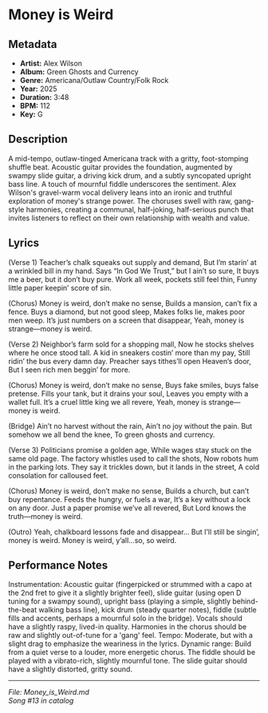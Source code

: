 # Money is Weird

## Metadata
- **Artist:** Alex Wilson
- **Album:** Green Ghosts and Currency
- **Genre:** Americana/Outlaw Country/Folk Rock
- **Year:** 2025
- **Duration:** 3:48
- **BPM:** 112
- **Key:** G

## Description
A mid-tempo, outlaw-tinged Americana track with a gritty, foot-stomping shuffle beat. Acoustic guitar provides the foundation, augmented by swampy slide guitar, a driving kick drum, and a subtly syncopated upright bass line. A touch of mournful fiddle underscores the sentiment. Alex Wilson's gravel-warm vocal delivery leans into an ironic and truthful exploration of money's strange power. The choruses swell with raw, gang-style harmonies, creating a communal, half-joking, half-serious punch that invites listeners to reflect on their own relationship with wealth and value.

## Lyrics

(Verse 1)
Teacher’s chalk squeaks out supply and demand,
But I’m starin’ at a wrinkled bill in my hand.
Says “In God We Trust,” but I ain’t so sure,
It buys me a beer, but it don’t buy pure.
Work all week, pockets still feel thin,
Funny little paper keepin’ score of sin.

(Chorus)
Money is weird, don’t make no sense,
Builds a mansion, can’t fix a fence.
Buys a diamond, but not good sleep,
Makes folks lie, makes poor men weep.
It’s just numbers on a screen that disappear,
Yeah, money is strange—money is weird.

(Verse 2)
Neighbor’s farm sold for a shopping mall,
Now he stocks shelves where he once stood tall.
A kid in sneakers costin’ more than my pay,
Still ridin’ the bus every damn day.
Preacher says tithes’ll open Heaven’s door,
But I seen rich men beggin’ for more.

(Chorus)
Money is weird, don’t make no sense,
Buys fake smiles, buys false pretense.
Fills your tank, but it drains your soul,
Leaves you empty with a wallet full.
It’s a cruel little king we all revere,
Yeah, money is strange—money is weird.

(Bridge)
Ain’t no harvest without the rain,
Ain’t no joy without the pain.
But somehow we all bend the knee,
To green ghosts and currency.

(Verse 3)
Politicians promise a golden age,
While wages stay stuck on the same old page.
The factory whistles used to call the shots,
Now robots hum in the parking lots.
They say it trickles down, but it lands in the street,
A cold consolation for calloused feet.

(Chorus)
Money is weird, don’t make no sense,
Builds a church, but can’t buy repentance.
Feeds the hungry, or fuels a war,
It’s a key without a lock on any door.
Just a paper promise we’ve all revered,
But Lord knows the truth—money is weird.

(Outro)
Yeah, chalkboard lessons fade and disappear…
But I’ll still be singin’, money is weird.
Money is weird, y’all…so, so weird.

## Performance Notes

Instrumentation: Acoustic guitar (fingerpicked or strummed with a capo at the 2nd fret to give it a slightly brighter feel), slide guitar (using open D tuning for a swampy sound), upright bass (playing a simple, slightly behind-the-beat walking bass line), kick drum (steady quarter notes), fiddle (subtle fills and accents, perhaps a mournful solo in the bridge). Vocals should have a slightly raspy, lived-in quality. Harmonies in the chorus should be raw and slightly out-of-tune for a 'gang' feel. Tempo: Moderate, but with a slight drag to emphasize the weariness in the lyrics. Dynamic range: Build from a quiet verse to a louder, more energetic chorus. The fiddle should be played with a vibrato-rich, slightly mournful tone. The slide guitar should have a slightly distorted, gritty sound. 

---
*File: Money_is_Weird.md*  
*Song #13 in catalog*
